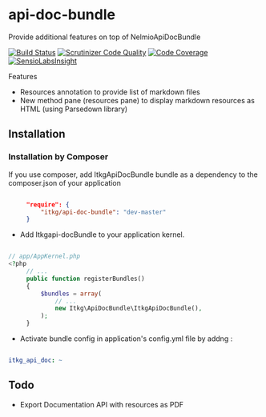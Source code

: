 # api-doc-bundle

Provide additional features on top of NelmioApiDocBundle

[![Build Status](https://travis-ci.org/itkg/api-doc-bundle.svg?branch=master)](https://travis-ci.org/itkg/api-doc-bundle)
[![Scrutinizer Code Quality](https://scrutinizer-ci.com/g/itkg/api-doc-bundle/badges/quality-score.png?b=master)](https://scrutinizer-ci.com/g/itkg/api-doc-bundle/?branch=master)
[![Code Coverage](https://scrutinizer-ci.com/g/itkg/api-doc-bundle/badges/coverage.png?b=master)](https://scrutinizer-ci.com/g/itkg/api-doc-bundle/?branch=master)
[![SensioLabsInsight](https://insight.sensiolabs.com/projects/39842407-6656-4e0b-86c5-66e86b73e38d/small.png)](https://insight.sensiolabs.com/projects/39842407-6656-4e0b-86c5-66e86b73e38d)

Features
* Resources annotation to provide list of markdown files
* New method pane (resources pane) to display markdown resources as HTML (using Parsedown library)  
 
## Installation

### Installation by Composer

If you use composer, add ItkgApiDocBundle bundle as a dependency to the composer.json of your application

```json

     "require": {
         "itkg/api-doc-bundle": "dev-master"
     }

```

* Add Itkgapi-docBundle to your application kernel.

```php

// app/AppKernel.php
<?php
     // ...
     public function registerBundles()
     {
         $bundles = array(
             // ...
             new Itkg\ApiDocBundle\ItkgApiDocBundle(),
         );
     }

```

* Activate bundle config in application's config.yml file by addng :


```yaml

itkg_api_doc: ~

```

## Todo

* Export Documentation API with resources as PDF
